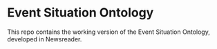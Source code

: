 Event Situation Ontology
========================

This repo contains the working version of the Event Situation Ontology, developed in Newsreader.
